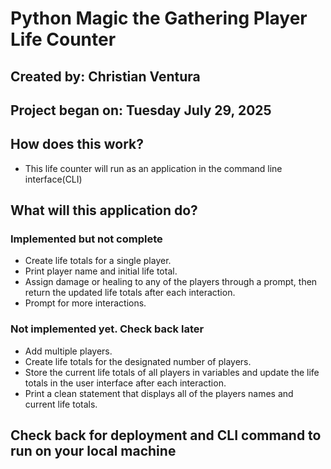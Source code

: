 # Python Magic the Gathering Player Life Counter

## Created by: Christian Ventura

## Project began on: Tuesday July 29, 2025

## How does this work?

- This life counter will run as an application in the command line interface(CLI)

## What will this application do?

### Implemented but not complete

- Create life totals for a single player.
- Print player name and initial life total.
- Assign damage or healing to any of the players through a prompt, then return the updated life totals after each interaction.
- Prompt for more interactions.

### Not implemented yet. Check back later

- Add multiple players.
- Create life totals for the designated number of players.
- Store the current life totals of all players in variables and update the life totals in the user interface after each interaction.
- Print a clean statement that displays all of the players names and current life totals.

## Check back for deployment and CLI command to run on your local machine
